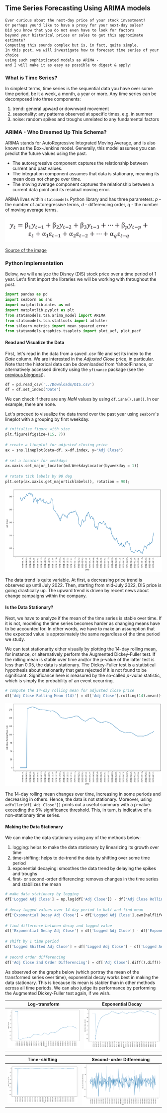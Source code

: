 ## Time Series Forecasting Using ARIMA models

```
Ever curious about the next-day price of your stock investment? 
Or perhaps you'd like to have a proxy for your next-day sales? 
Did you know that you do not even have to look for factors 
beyond your historical prices or sales to get this approximate estimate? 
Computing this sounds complex but is, in fact, quite simple. 
In this post, we will investigate how to forecast time series of your choice 
using such sophisticated models as ARIMA - 
and I will make it as easy as possible to digest & apply!
```

### What is Time Series?

In simplest terms, time series is the sequential data you have over some time period, be it a week, a month, a year or more. Any time series can be decomposed into three components:

1. trend: general upward or downward movement
2. seasonality: any patterns observed at specific times, e.g. in summer
3. noise: random spikes and troughs unrelated to any fundamental factors

### ARIMA - Who Dreamed Up This Schema?

ARIMA stands for AutoRegressive Integrated Moving Average, and is also known as the Box-Jenkins model. Generally, this model assumes you can predict the future values using the past. 

- The autoregressive component captures the relationship between current and past values.
- The integration component assumes that data is stationary, meaning its mean does not change over time.
- The moving average component captures the relationship between a current data point and its residual moving error.

ARIMA lives within `statsmodels` Python library and has three parameters: *p* - the number of autoregressive terms, *d* - differencing order, *q* - the number of moving average terms.

![ARIMA_Function](/assets/arima.png)

[Source of the image](https://towardsdatascience.com/machine-learning-part-19-time-series-and-autoregressive-integrated-moving-average-model-arima-c1005347b0d7)

### Python Implementation

Below, we will analyze the Disney (DIS) stock price over a time period of 1 year. Let's first import the libraries we will be working with throughout the post.

```python
import pandas as pd
import seaborn as sns
import matplotlib.dates as md
import matplotlib.pyplot as plt
from statsmodels.tsa.arima_model import ARIMA
from statsmodels.tsa.stattools import adfuller
from sklearn.metrics import mean_squared_error
from statsmodels.graphics.tsaplots import plot_acf, plot_pacf
```

#### Read and Visualize the Data

First, let's read in the data from a saved *.csv* file and set its index to the *Date* column. We are interested in the *Adjusted Close* price, in particular. Note that the historical data can be downloaded from Yahoo!Finance, or alternatively accessed directly using the `yfinance` package (see the [previous blogpost](https://purrwhite.github.io/2022/02/16/accessing-financial-data-with-python.html)).

```python
df = pd.read_csv('../Downloads/DIS.csv')
df = df.set_index('Date')
```
We can check if there are any *NaN* values by using `df.isna().sum()`. In our example, there are none.

Let's proceed to visualize the data trend over the past year using `seaborn`'s lineplot with a grouping by first weekday.

```python
# initialize figure with size
plt.figure(figsize=(15, 7))

# create a lineplot for adjusted closing price
ax = sns.lineplot(data=df, x=df.index, y="Adj Close")

# set a locator for weekdays
ax.xaxis.set_major_locator(md.WeekdayLocator(byweekday = 1))

# rotate tick labels by 90 deg
plt.setp(ax.xaxis.get_majorticklabels(), rotation = 90);
```

![ARIMA_Original_Trend](/assets/arima_original_trend.png)

The data trend is quite variable. At first, a decreasing price trend is observed up until July 2022. Then, starting from mid-July 2022, DIS price is going drastically up. The upward trend is driven by recent news about change campaigns within the company.

#### Is the Data Stationary?

Next, we have to analyze if the mean of the time series is stable over time. If it is not, modeling the time series becomes harder as changing means have to be accounted for. In other words, we have to make an assumption that the expected value is approximately the same regardless of the time period we study.

We can test stationarity either visually by plotting the 14-day rolling mean, for instance, or alternatively perform the Augmented Dickey-Fuller test. If the rolling mean is stable over time and/or the p-value of the latter test is less than 0.05, the data is stationary. The Dickey-Fuller test is a statistical hypothesis about stationarity that gets rejected if it is not found to be significant. Significance here is measured by the so-called *p-value* statistic, which is simply the probability of an event occurring.

```python
# compute the 14-day rolling mean for adjusted close price
df['Adj Close Rolling Mean (14)'] = df['Adj Close'].rolling(14).mean().fillna(0)
```

![ARIMA_Rolling_Mean](/assets/arima_rolling_mean.png)

The 14-day rolling mean changes over time, increasing in some periods and decreasing in others. Hence, the data is not stationary. Moreover, using `adfuller(df['Adj Close'])` prints out a useful summary with a p-value exceeding the 5% significance threshold. This, in turn, is indicative of a non-stationary time series.

#### Making the Data Stationary

We can make the data stationary using any of the methods below:

1. logging: helps to make the data stationary by linearizing its growth over time
2. time-shifting: helps to de-trend the data by shifting over some time period
3. exponential decaying: smoothes the data trend by delaying the spikes and troughs 
4. first- or second-order differencing: removes changes in the time series and stabilizes the mean

```python
# make data stationary by logging
df['Logged Adj Close'] = np.log(df['Adj Close']) - df['Adj Close Rolling Mean (14)']

# decay logged values over 14-day period to half and find mean
df['Exponential Decay Adj Close'] = df['Logged Adj Close'].ewm(halflife=14, min_periods=0, adjust=True).mean()

# find difference between decay and logged value
df['Exponential Decay Adj Close'] = df['Logged Adj Close'] - df['Exponential Decay Adj Close']

# shift by 1 time period
df['Logged Shifted Adj Close'] = df['Logged Adj Close'] - df['Logged Adj Close'].shift(1)

# second order differencing
df['Adj Close 2nd Order Differencing'] = df['Adj Close'].diff().diff().fillna(0)
```

As observed on the graphs below (which portray the mean of the transformed series over time), exponential decay works best in making the data stationary. This is because its mean is stabler than in other methods across all time periods. We can also judge its performance by performing the Augmented Dickey-Fuller test again, if we wish.

Log-transform                 |  Exponential Decay
:-------------------------:   |:--------------------------------:
![log](assets/arima_log.png)  |  ![decay](assets/arima_decay.png)

Time-shifting                   |  Second-order Differencing
:-------------------------:     |:------------------------------:
![time](assets/arima_time.png)  |  ![diff](assets/arima_diff.png)
